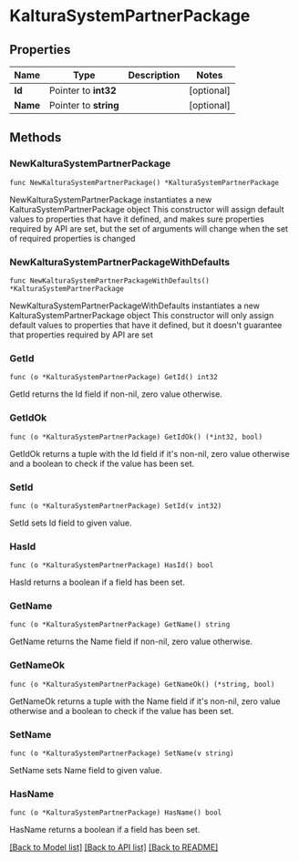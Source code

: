 # KalturaSystemPartnerPackage

## Properties

Name | Type | Description | Notes
------------ | ------------- | ------------- | -------------
**Id** | Pointer to **int32** |  | [optional] 
**Name** | Pointer to **string** |  | [optional] 

## Methods

### NewKalturaSystemPartnerPackage

`func NewKalturaSystemPartnerPackage() *KalturaSystemPartnerPackage`

NewKalturaSystemPartnerPackage instantiates a new KalturaSystemPartnerPackage object
This constructor will assign default values to properties that have it defined,
and makes sure properties required by API are set, but the set of arguments
will change when the set of required properties is changed

### NewKalturaSystemPartnerPackageWithDefaults

`func NewKalturaSystemPartnerPackageWithDefaults() *KalturaSystemPartnerPackage`

NewKalturaSystemPartnerPackageWithDefaults instantiates a new KalturaSystemPartnerPackage object
This constructor will only assign default values to properties that have it defined,
but it doesn't guarantee that properties required by API are set

### GetId

`func (o *KalturaSystemPartnerPackage) GetId() int32`

GetId returns the Id field if non-nil, zero value otherwise.

### GetIdOk

`func (o *KalturaSystemPartnerPackage) GetIdOk() (*int32, bool)`

GetIdOk returns a tuple with the Id field if it's non-nil, zero value otherwise
and a boolean to check if the value has been set.

### SetId

`func (o *KalturaSystemPartnerPackage) SetId(v int32)`

SetId sets Id field to given value.

### HasId

`func (o *KalturaSystemPartnerPackage) HasId() bool`

HasId returns a boolean if a field has been set.

### GetName

`func (o *KalturaSystemPartnerPackage) GetName() string`

GetName returns the Name field if non-nil, zero value otherwise.

### GetNameOk

`func (o *KalturaSystemPartnerPackage) GetNameOk() (*string, bool)`

GetNameOk returns a tuple with the Name field if it's non-nil, zero value otherwise
and a boolean to check if the value has been set.

### SetName

`func (o *KalturaSystemPartnerPackage) SetName(v string)`

SetName sets Name field to given value.

### HasName

`func (o *KalturaSystemPartnerPackage) HasName() bool`

HasName returns a boolean if a field has been set.


[[Back to Model list]](../README.md#documentation-for-models) [[Back to API list]](../README.md#documentation-for-api-endpoints) [[Back to README]](../README.md)


